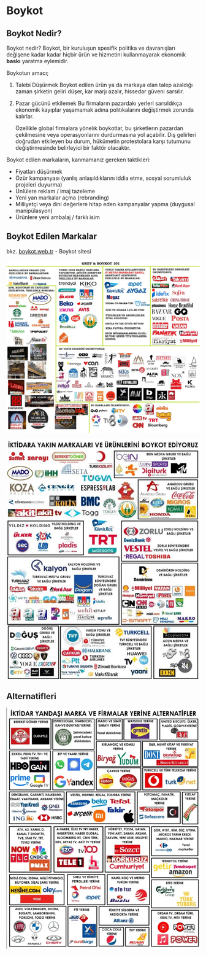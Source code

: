 # Boykot

## Boykot Nedir?

Boykot nedir? Boykot, bir kuruluşun spesifik politika ve davranışları değişene kadar kadar hiçbir ürün ve hizmetini kullanmayarak ekonomik **baskı** yaratma eylemidir.

Boykotun amacı;

1. Talebi Düşürmek
    Boykot edilen ürün ya da markaya olan talep azaldığı zaman şirketin geliri düşer, kar marjı azalır, hissedar güveni sarsılır. 
2. Pazar gücünü etkilemek 
    Bu firmaların pazardakı yerleri sarsıldıkça ekonomik kayıplar yaşamamak adına polıtıkalarını değiştirmek zorunda kalırlar. 

    Özellikle global firmalara yönelık boykotlar, bu şirketlerın pazardan çekilmesine veya operasyonlarını durdurmasına yol açabilir. Dış gelirleri doğrudan etkileyen bu durum, hükümetin protestolara karşı tutumunu değiştirmesinde belirleyici bir faktör olacaktır. 

Boykot edilen markaların, kanmamanız gereken taktikleri:

- Fiyatları düşürmek
- Özür kampanyası (yanlış anlaşıldıklarını iddia etme, sosyal sorumluluk projeleri duyurma)
- Ünlülere reklam / imaj tazeleme
- Yeni yan markalar açma (rebranding)
- Milliyetçi veya dini değerlere hitap eden kampanyalar yapma (duygusal manipülasyon)
- Ürünlere yeni ambalaj / farklı isim

## Boykot Edilen Markalar

bkz. [boykot.web.tr](https://boykot.web.tr) - Boykot sitesi

![](img/GmvJJSbbMAAJwpo.jpg)

![](./img/boykot-1.jpg)

## Alternatifleri

![](./img/boykot-alternatif.jpg)

